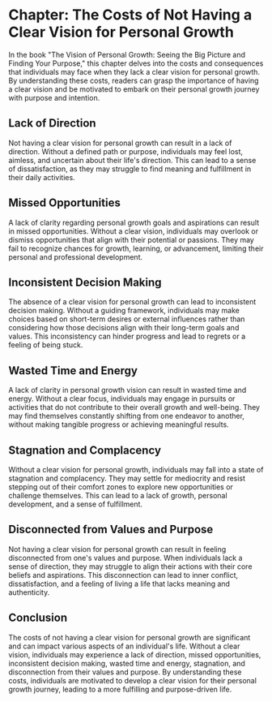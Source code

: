 Chapter: The Costs of Not Having a Clear Vision for Personal Growth
===================================================================

In the book "The Vision of Personal Growth: Seeing the Big Picture and Finding Your Purpose," this chapter delves into the costs and consequences that individuals may face when they lack a clear vision for personal growth. By understanding these costs, readers can grasp the importance of having a clear vision and be motivated to embark on their personal growth journey with purpose and intention.

Lack of Direction
-----------------

Not having a clear vision for personal growth can result in a lack of direction. Without a defined path or purpose, individuals may feel lost, aimless, and uncertain about their life's direction. This can lead to a sense of dissatisfaction, as they may struggle to find meaning and fulfillment in their daily activities.

Missed Opportunities
--------------------

A lack of clarity regarding personal growth goals and aspirations can result in missed opportunities. Without a clear vision, individuals may overlook or dismiss opportunities that align with their potential or passions. They may fail to recognize chances for growth, learning, or advancement, limiting their personal and professional development.

Inconsistent Decision Making
----------------------------

The absence of a clear vision for personal growth can lead to inconsistent decision making. Without a guiding framework, individuals may make choices based on short-term desires or external influences rather than considering how those decisions align with their long-term goals and values. This inconsistency can hinder progress and lead to regrets or a feeling of being stuck.

Wasted Time and Energy
----------------------

A lack of clarity in personal growth vision can result in wasted time and energy. Without a clear focus, individuals may engage in pursuits or activities that do not contribute to their overall growth and well-being. They may find themselves constantly shifting from one endeavor to another, without making tangible progress or achieving meaningful results.

Stagnation and Complacency
--------------------------

Without a clear vision for personal growth, individuals may fall into a state of stagnation and complacency. They may settle for mediocrity and resist stepping out of their comfort zones to explore new opportunities or challenge themselves. This can lead to a lack of growth, personal development, and a sense of fulfillment.

Disconnected from Values and Purpose
------------------------------------

Not having a clear vision for personal growth can result in feeling disconnected from one's values and purpose. When individuals lack a sense of direction, they may struggle to align their actions with their core beliefs and aspirations. This disconnection can lead to inner conflict, dissatisfaction, and a feeling of living a life that lacks meaning and authenticity.

Conclusion
----------

The costs of not having a clear vision for personal growth are significant and can impact various aspects of an individual's life. Without a clear vision, individuals may experience a lack of direction, missed opportunities, inconsistent decision making, wasted time and energy, stagnation, and disconnection from their values and purpose. By understanding these costs, individuals are motivated to develop a clear vision for their personal growth journey, leading to a more fulfilling and purpose-driven life.
